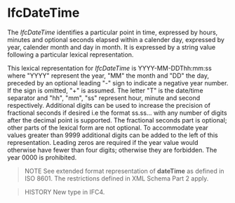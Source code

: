 # IfcDateTime

The _IfcDateTime_ identifies a particular point in time, expressed by hours, minutes and optional seconds elapsed within a calender day, expressed by year, calender month and day in month. It is expressed by a string value following a particular lexical representation.

This lexical representation for _IfcDateTime_ is YYYY-MM-DDThh:mm:ss where "YYYY" represent the year, "MM" the month and "DD" the day, preceded by an optional leading "-" sign to indicate a negative year number. If the sign is omitted, "+" is assumed. The letter "T" is the date/time separator and "hh", "mm", "ss" represent hour, minute and second respectively. Additional digits can be used to increase the precision of fractional seconds if desired i.e the format ss.ss... with any number of digits after the decimal point is supported. The fractional seconds part is optional; other parts of the lexical form are not optional. To accommodate year values greater than 9999 additional digits can be added to the left of this representation. Leading zeros are required if the year value would otherwise have fewer than four digits; otherwise they are forbidden. The year 0000 is prohibited.

> NOTE  See extended format representation of **dateTime** as defined in ISO 8601. The restrictions defined in XML Schema Part 2 apply.

> HISTORY  New type in IFC4.
